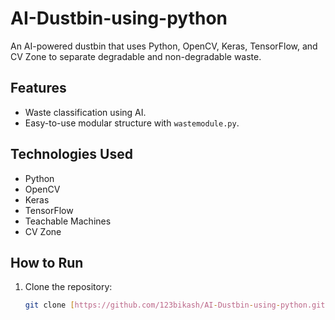# AI-Dustbin-using-python

An AI-powered dustbin that uses Python, OpenCV, Keras, TensorFlow, and CV Zone to separate degradable and non-degradable waste.

## Features
- Waste classification using AI.
- Easy-to-use modular structure with `wastemodule.py`.

## Technologies Used
- Python
- OpenCV
- Keras
- TensorFlow
- Teachable Machines
- CV Zone

## How to Run
1. Clone the repository:
   ```bash
   git clone [https://github.com/123bikash/AI-Dustbin-using-python.git]

